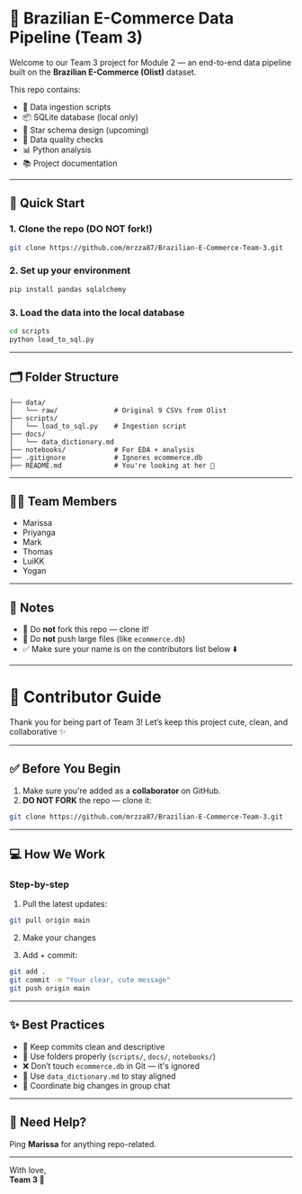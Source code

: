 # 🛒 Brazilian E-Commerce Data Pipeline (Team 3)

Welcome to our Team 3 project for Module 2 — an end-to-end data pipeline built on the **Brazilian E-Commerce (Olist)** dataset.

This repo contains:
- 💾 Data ingestion scripts
- 📦 SQLite database (local only)
- 🧱 Star schema design (upcoming)
- 🧪 Data quality checks
- 📊 Python analysis
- 📚 Project documentation

---

## 🚀 Quick Start

### 1. Clone the repo (DO NOT fork!)
```bash
git clone https://github.com/mrzza87/Brazilian-E-Commerce-Team-3.git
```

### 2. Set up your environment
```bash
pip install pandas sqlalchemy
```

### 3. Load the data into the local database
```bash
cd scripts
python load_to_sql.py
```

---

## 🗂 Folder Structure

```
├── data/
│   └── raw/              # Original 9 CSVs from Olist
├── scripts/
│   └── load_to_sql.py    # Ingestion script
├── docs/
│   └── data_dictionary.md
├── notebooks/            # For EDA + analysis
├── .gitignore            # Ignores ecommerce.db
├── README.md             # You're looking at her 💅
```

---

## 👯‍♀️ Team Members

- Marissa
- Priyanga
- Mark 
- Thomas
- LuiKK
- Yogan

---

## 📌 Notes

- 🛑 Do **not** fork this repo — clone it!
- 🧠 Do **not** push large files (like `ecommerce.db`)
- ✅ Make sure your name is on the contributors list below ⬇️

---

# 🤝 Contributor Guide

Thank you for being part of Team 3! Let’s keep this project cute, clean, and collaborative ✨

---

## ✅ Before You Begin

1. Make sure you're added as a **collaborator** on GitHub.
2. **DO NOT FORK** the repo — clone it:
```bash
git clone https://github.com/mrzza87/Brazilian-E-Commerce-Team-3.git
```

---

## 💻 How We Work

### Step-by-step
1. Pull the latest updates:
```bash
git pull origin main
```

2. Make your changes

3. Add + commit:
```bash
git add .
git commit -m "Your clear, cute message"
git push origin main
```

---

## ✨ Best Practices

- 💅 Keep commits clean and descriptive
- 📂 Use folders properly (`scripts/`, `docs/`, `notebooks/`)
- ❌ Don’t touch `ecommerce.db` in Git — it's ignored
- 🧼 Use `data_dictionary.md` to stay aligned
- 📢 Coordinate big changes in group chat

---

## 💌 Need Help?

Ping **Marissa** for anything repo-related.

---

With love,  
**Team 3 💖**
